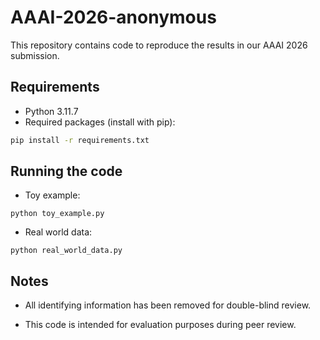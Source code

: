 # AAAI-2026-anonymous

This repository contains code to reproduce the results in our AAAI 2026 submission.

## Requirements

- Python 3.11.7
- Required packages (install with pip):

``` bash
pip install -r requirements.txt
```
## Running the code
- Toy example:
```
python toy_example.py
```

- Real world data:
```
python real_world_data.py
```
## Notes
- All identifying information has been removed for double-blind review.

- This code is intended for evaluation purposes during peer review.

